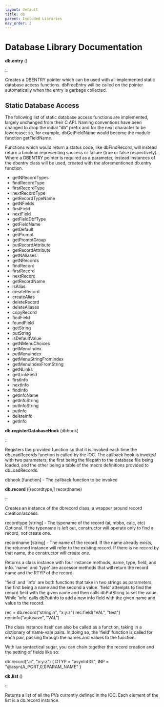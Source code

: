 ```yaml
---
layout: default
title: db
parent: Included Libraries
nav_order: 2
---
```



# Database Library Documentation


**db.entry** ()

::

   Creates a DBENTRY pointer which can be used with all implemented static database 
   access functions. dbFreeEntry will be called on the pointer automatically when the 
   entry is garbage collected.


Static Database Access
----------------------

The following list of static database access functions are implemented, largely unchanged from their
C API. Naming conventions have been changed to drop the initial "db" prefix and for the next character
to be lowercase; so, for example, dbGetFieldName would become the module function getFieldName. 

Functions which would return a status code, like dbFindRecord, will instead return a boolean representing
success or failure (true or false respectively). Where a DBENTRY pointer is required as a parameter, instead
instances of the dbentry class will be used, created with the aforementioned db.entry function.

* getNRecordTypes
* findRecordType
* firstRecordType
* nextRecordType
* getRecordTypeName
* getNFields
* firstField
* nextField
* getFieldDbfType
* getFieldName
* getDefault
* getPrompt
* getPromptGroup
* putRecordAttribute
* getRecordAttribute
* getNAliases
* getNRecords
* findRecord
* firstRecord
* nextRecord
* getRecordName
* isAlias
* createRecord
* createAlias
* deleteRecord
* deleteAliases
* copyRecord
* findField
* foundField
* getString
* putString
* isDefaultValue
* getNMenuChoices
* getMenuIndex
* putMenuIndex
* getMenuStringFromIndex
* getMenuIndexFromString
* getNLinks
* getLinkField
* firstInfo
* nextInfo
* findInfo
* getInfoName
* getInfoString
* putInfoString
* putInfo
* deleteInfo
* getInfo



**db.registerDatabaseHook** (dbhook)

::
   
   Registers the provided function so that it is invoked each time the dbLoadRecords 
   function is called by the IOC. The callback hook is invoked with two parameters;
   the first being the filepath to the database file being loaded, and the other 
   being a table of the macro definitions provided to dbLoadRecords.

   dbhook    [function]  - The callback function to be invoked



**db.record** ([recordtype,] recordname)

::

   Creates an instance of the dbrecord class, a wrapper around record creation/access.

   recordtype   [string] - The typename of the record (ai, mbbo, calc, etc) Optional. 
                           If the typename is left out, constructor will operate only
                           to find a record, not create one.
						
   recordname   [string] - The name of the record. If the name already exists, the
                           returned instance will refer to the existing record. If
                           there is no record by that name, the constructor will
                           create one.

   Returns a class instance with four instance methods, name, type, field, and info. 
   'name' and 'type' are accessor methods that will return the record name and the
   RTYP of the record. 

   'field' and 'info' are both functions that take in two strings as parameters, the 
   first being a name and the second a value. 'field' attempts to find the record 
   field with the given name and then calls dbPutString to set the value. While 'info' 
   calls dbPutInfo to add a new info field with the given name and value to the record.
   
   
   rec = db.record("stringin", "x:y:z")
   rec:field("VAL", "test")
   rec:info("autosave", "VAL")
   
   
   The class instance itself can also be called as a function, taking in a dictionary
   of name-vale pairs. In doing so, the 'field' function is called for each pair, 
   passing through the names and values to the function.

   With lua syntactical sugar, you can chain together the record creation and the
   setting of fields like so:

   db.record("ai", "x:y:z") {
      DTYP = "asynInt32",
      INP = "@asyn(A_PORT,0,1)PARAM_NAME"
   }



**db.list** ()

::

   Returns a list of all the PVs currently defined in the IOC. Each element of the
   list is a db.record instance.
